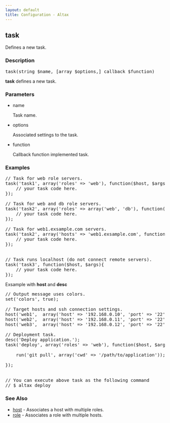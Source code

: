 ```yaml
---
layout: default
title: Configuration - Altax
---
```

## task

Defines a new task.

### Description

<pre class="php-nonumber">
task(string $name, [array $options,] callback $function)
</pre>

**task** defines a new task.


### Parameters

* name

  Task name.

* options

  Associated settings to the task.

* function

  Callback function implemented task.

### Examples
<pre class="php-nonumber">
// Task for web role servers.
task('task1', array('roles' => 'web'), function($host, $args){
    // your task code here.
});

// Task for web and db role servers.
task('task2', array('roles' => array('web', 'db'), function($host, $args){
    // your task code here.
});

// Task for web1.exsample.com servers.
task('task2', array('hosts' => 'web1.exsample.com', function($host, $args){
    // your task code here.
});


// Task runs localhost (do not connect remote servers).
task('task3', function($host, $args){
    // your task code here.
});
</pre>

Exsample with **host** and **desc**

<pre class="php-nonumber">
// Output message uses colors.
set('colors', true);

// Target hosts and ssh connection settings.
host('web1',  array('host' => '192.168.0.10', 'port' => '22'), 'web');
host('web2',  array('host' => '192.168.0.11', 'port' => '22'), 'web');
host('web3',  array('host' => '192.168.0.12', 'port' => '22'), 'web');

// Deployment task.
desc('Deploy application.');
task('deploy', array('roles' => 'web'), function($host, $args){

    run('git pull', array('cwd' => '/path/to/application'));

});


// You can execute above task as the following command
// $ altax deploy
</pre>



### See Also

* [host](/altax/documentation/configuration/host.html) - Associates a host with multiple roles.
* [role](/altax/documentation/configuration/role.html) - Associates a role with multiple hosts.

